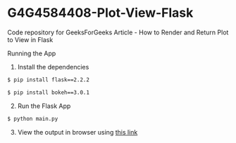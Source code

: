 # G4G4584408-Plot-View-Flask

Code repository for GeeksForGeeks Article - How to Render and Return Plot to View in Flask

Running the App

1. Install the dependencies

```bash
$ pip install flask==2.2.2
```

```bash
$ pip install bokeh==3.0.1
```

2. Run the Flask App

```bash
$ python main.py
```

3. View the output in browser using [this link](http://127.0.0.1:5000)
